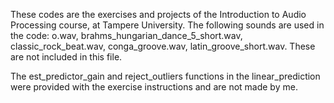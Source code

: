 These codes are the exercises and projects of the Introduction to Audio Processing course, at Tampere University.
The following sounds are used in the code: o.wav, brahms_hungarian_dance_5_short.wav, 
classic_rock_beat.wav, conga_groove.wav, latin_groove_short.wav. These are not included in this file.

The est_predictor_gain and reject_outliers functions in the linear_prediction were provided with the exercise instructions and are not made by me.


